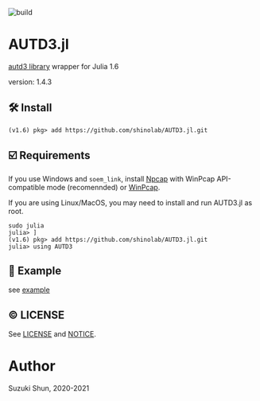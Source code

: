 ![build](https://github.com/shinolab/AUTD3.jl/workflows/build/badge.svg)

# AUTD3.jl

[autd3 library](https://github.com/shinolab/autd3-library-software) wrapper for Julia 1.6

version: 1.4.3

## :hammer_and_wrench: Install

```
(v1.6) pkg> add https://github.com/shinolab/AUTD3.jl.git
```

## :ballot_box_with_check: Requirements

If you use Windows and `soem_link`, install [Npcap](https://nmap.org/npcap/) with WinPcap API-compatible mode (recomennded) or [WinPcap](https://www.winpcap.org/).

If you are using Linux/MacOS, you may need to install and run AUTD3.jl as root. 
```
sudo julia
julia> ]
(v1.6) pkg> add https://github.com/shinolab/AUTD3.jl.git
julia> using AUTD3
``` 

## :beginner: Example

see [example](./example)

## :copyright: LICENSE

See [LICENSE](./LICENSE) and [NOTICE](./NOTICE).

# Author

Suzuki Shun, 2020-2021
